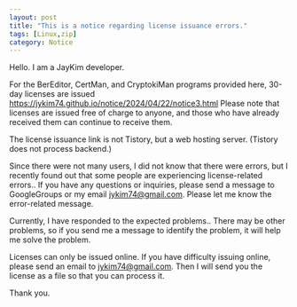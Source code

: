 ```yaml
---
layout: post
title: "This is a notice regarding license issuance errors."
tags: [Linux,zip]
category: Notice
---
```


Hello. I am a JayKim developer.

For the BerEditor, CertMan, and CryptokiMan programs provided here,
30-day licenses are issued https://jykim74.github.io/notice/2024/04/22/notice3.html
Please note that licenses are issued free of charge to anyone, and those who have already received them can continue to receive them.

The license issuance link is not Tistory, but a web hosting server.
(Tistory does not process backend.)

Since there were not many users, I did not know that there were errors,
but I recently found out that some people are experiencing license-related errors..
If you have any questions or inquiries, please send a message to GoogleGroups or my email jykim74@gmail.com.
Please let me know the error-related message.

Currently, I have responded to the expected problems..
There may be other problems, so if you send me a message to identify the problem,
it will help me solve the problem.

Licenses can only be issued online.
If you have difficulty issuing online, please send an email to jykim74@gmail.com. Then I will send you the license as a file so that you can process it.

Thank you.
